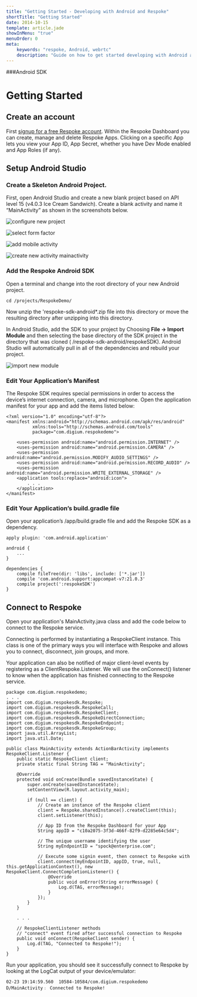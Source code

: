 ```yaml
---
title: "Getting Started - Developing with Android and Respoke"
shortTitle: "Getting Started"
date: 2014-10-15
template: article.jade
showInMenu: "true"
menuOrder: 0
meta:
    keywords: "respoke, Android, webrtc"
    description: "Guide on how to get started developing with Android and Respoke."
---
```


###Android SDK
# Getting Started

## Create an account

First [signup for a free Respoke account](https://portal.respoke.io/#/signup). Within the Respoke Dashboard you can create, manage and delete Respoke Apps. Clicking on a specific App lets you view your App ID, App Secret, whether you have Dev Mode enabled and App Roles (if any).

## Setup Android Studio

### Create a Skeleton Android Project.

First, open Android Studio and create a new blank project based on API level 15 (v4.0.3 Ice Cream Sandwich). Create a blank activity and name it “MainActivity” as shown in the screenshots below.

![configure new project](../../images/android-sdk/configure-new-project.png)

![select form factor](../../images/android-sdk/select-form-factor.png)

![add mobile activity](../../images/android-sdk/add-mobile-activity.png)

![create new activity mainactivity](../../images/android-sdk/create-new-activity-mainactivity.png)

### Add the Respoke Android SDK

Open a terminal and change into the root directory of your new Android project.

    cd /projects/RespokeDemo/
    
Now unzip the 'respoke-sdk-android*.zip file into this directory or move the resulting directory after unzipping into this directory.

In Android Studio, add the SDK to your project by Choosing **File -> Import Module** and then selecting the base directory of the SDK project in the directory that was cloned ( /respoke-sdk-android/respokeSDK). Android Studio will automatically pull in all of the dependencies and rebuild your project.

![import new module](../../images/android-sdk/import-new-module.png)

### Edit Your Application’s Manifest

The Respoke SDK requires special permissions in order to access the device’s internet connection, camera, and microphone. Open the application manifest for your app and add the items listed below:

```
<?xml version="1.0" encoding="utf-8"?>
<manifest xmlns:android="http://schemas.android.com/apk/res/android"
          xmlns:tools="http://schemas.android.com/tools"
          package="com.digium.respokedemo">
    
    <uses-permission android:name="android.permission.INTERNET" />
    <uses-permission android:name="android.permission.CAMERA" />
    <uses-permission android:name="android.permission.MODIFY_AUDIO_SETTINGS" />
    <uses-permission android:name="android.permission.RECORD_AUDIO" />
    <uses-permission android:name="android.permission.WRITE_EXTERNAL_STORAGE" />
    <application tools:replace="android:icon">
        . . .
    </application>
</manifest>
```

### Edit Your Application’s build.gradle file

Open your application’s /app/build.gradle file and add the Respoke SDK as a dependency.

    apply plugin: 'com.android.application'
    
    android {
        ...
    }
    
    dependencies {
        compile fileTree(dir: 'libs', include: ['*.jar'])
        compile 'com.android.support:appcompat-v7:21.0.3'
        compile project(':respokeSDK')
    }

## Connect to Respoke

Open your application's MainActivity.java class and add the code below to connect to the Respoke service. 

Connecting is performed by instantiating a RespokeClient instance. This class is one of the primary ways you will interface with Respoke and allows you to connect, disconnect, join groups, and more. 

Your application can also be notified of major client-level events by registering as a ClientRespoke.Listener. We will use the onConnect() listener to know when the application has finished connecting to the Respoke service.

```
package com.digium.respokedemo;
. . .
import com.digium.respokesdk.Respoke;
import com.digium.respokesdk.RespokeCall;
import com.digium.respokesdk.RespokeClient;
import com.digium.respokesdk.RespokeDirectConnection;
import com.digium.respokesdk.RespokeEndpoint;
import com.digium.respokesdk.RespokeGroup;
import java.util.ArrayList;
import java.util.Date;

public class MainActivity extends ActionBarActivity implements RespokeClient.Listener {
    public static RespokeClient client;
    private static final String TAG = "MainActivity";
    
    @Override
    protected void onCreate(Bundle savedInstanceState) {
        super.onCreate(savedInstanceState);
        setContentView(R.layout.activity_main);
        
        if (null == client) {
            // Create an instance of the Respoke client
            client = Respoke.sharedInstance().createClient(this);
            client.setListener(this);
            
            // App ID from the Respoke Dashboard for your App
            String appID = "c10a2075-3f3d-466f-82f9-d2285e64c5d4";
            
            // The unique username identifying the user
            String myEndpointID = "spock@enterprise.com";
            
            // Execute some signin event, then connect to Respoke with
            client.connect(myEndpointID, appID, true, null, this.getApplicationContext(), new RespokeClient.ConnectCompletionListener() {
                @Override
                public void onError(String errorMessage) {
                    Log.d(TAG, errorMessage);
                }
            });
        }
    }
    
    . . .
    
    // RespokeClientListener methods
    // "connect" event fired after successful connection to Respoke
    public void onConnect(RespokeClient sender) {
        Log.d(TAG, "Connected to Respoke!");
    }
}
```

Run your application, you should see it successfully connect to Respoke by looking at the LogCat output of your device/emulator:

    02-23 19:14:59.560  10584-10584/com.digium.respokedemo D/MainActivity﹕ Connected to Respoke!


